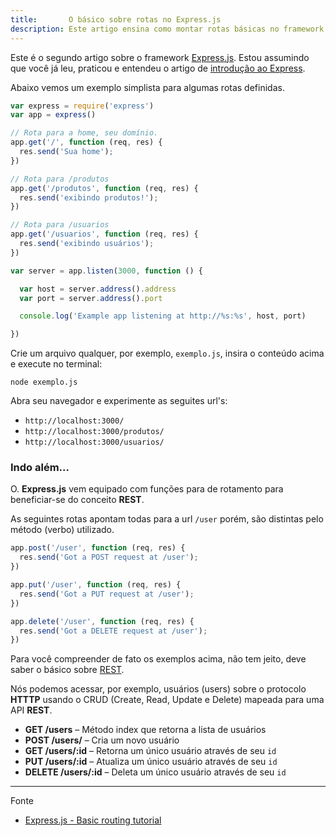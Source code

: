 ```yaml
---
title:       O básico sobre rotas no Express.js
description: Este artigo ensina como montar rotas básicas no framework Express.js (Node.js).
---
```


Este é o segundo artigo sobre o framework [Express.js](http://expressjs.com/ "link-externo"). Estou assumindo que você
já leu, praticou e entendeu o artigo de [introdução ao Express](/javascript/node.js/expressjs-introducao/).

Abaixo vemos um exemplo simplista para algumas rotas definidas.

```javascript
var express = require('express')
var app = express()

// Rota para a home, seu domínio.
app.get('/', function (req, res) {
  res.send('Sua home');
})

// Rota para /produtos
app.get('/produtos', function (req, res) {
  res.send('exibindo produtos!');
})

// Rota para /usuarios
app.get('/usuarios', function (req, res) {
  res.send('exibindo usuários');
})

var server = app.listen(3000, function () {

  var host = server.address().address
  var port = server.address().port

  console.log('Example app listening at http://%s:%s', host, port)

})
```

Crie um arquivo qualquer, por exemplo, `exemplo.js`, insira o conteúdo acima e execute no terminal:

    node exemplo.js

Abra seu navegador e experimente as seguites url's:

- `http://localhost:3000/`
- `http://localhost:3000/produtos/`
- `http://localhost:3000/usuarios/`


### Indo além...

O. __Express.js__ vem equipado com funções para de rotamento para beneficiar-se do conceito __REST__.

As seguintes rotas apontam todas para a url `/user` porém, são distintas pelo método (verbo) utilizado.

```javascript
app.post('/user', function (req, res) {
  res.send('Got a POST request at /user');
})

app.put('/user', function (req, res) {
  res.send('Got a PUT request at /user');
})

app.delete('/user', function (req, res) {
  res.send('Got a DELETE request at /user');
})
```


Para você compreender de fato os exemplos acima, não tem jeito, deve saber o básico sobre [REST](http://pt.wikipedia.org/wiki/REST "link-externo").

Nós podemos acessar, por exemplo, usuários (users) sobre o protocolo __HTTTP__ usando o CRUD (Create, Read, Update e
 Delete) mapeada para uma API __REST__.

- __GET /users__ – Método index que retorna a lista de usuários
- __POST /users/__ – Cria um novo usuário
- __GET /users/:id__ – Retorna um único usuário através de seu `id`
- __PUT /users/:id__ – Atualiza um único usuário através de seu `id`
- __DELETE /users/:id__ – Deleta um único usuário através de seu `id`


<hr>
Fonte

- [Express.js - Basic routing tutorial](http://expressjs.com/starter/basic-routing.html "link-externo")